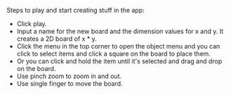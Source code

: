Steps to play and start creating stuff in the app:

- Click play.
- Input a name for the new board and the dimension values for x and y. It creates a 2D board of x * y.
- Click the menu in the top corner to open the object menu and you can click to select items and click a square on the board to place them.
- Or you can click and hold the item until it's selected and drag and drop on the board.
- Use pinch zoom to zoom in and out.
- Use single finger to move the board.